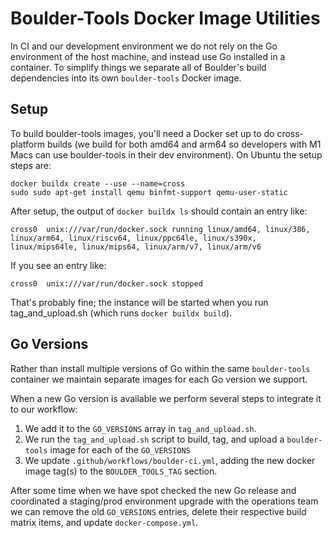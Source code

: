# Boulder-Tools Docker Image Utilities

In CI and our development environment we do not rely on the Go environment of
the host machine, and instead use Go installed in a container. To simplify
things we separate all of Boulder's build dependencies into its own
`boulder-tools` Docker image.

## Setup

To build boulder-tools images, you'll need a Docker set up to do cross-platform
builds (we build for both amd64 and arm64 so developers with M1 Macs can use
boulder-tools in their dev environment). On Ubuntu the setup steps are:

```
docker buildx create --use --name=cross
sudo sudo apt-get install qemu binfmt-support qemu-user-static
```

After setup, the output of `docker buildx ls` should contain an entry like:

```
cross0  unix:///var/run/docker.sock running linux/amd64, linux/386, linux/arm64, linux/riscv64, linux/ppc64le, linux/s390x, linux/mips64le, linux/mips64, linux/arm/v7, linux/arm/v6
```

If you see an entry like:

```
cross0  unix:///var/run/docker.sock stopped
```

That's probably fine; the instance will be started when you run
tag_and_upload.sh (which runs `docker buildx build`).

## Go Versions

Rather than install multiple versions of Go within the same `boulder-tools`
container we maintain separate images for each Go version we support.

When a new Go version is available we perform several steps to integrate it
to our workflow:

1. We add it to the `GO_VERSIONS` array in `tag_and_upload.sh`.
2. We run the `tag_and_upload.sh` script to build, tag, and upload
   a `boulder-tools` image for each of the `GO_VERSIONS`
3. We update `.github/workflows/boulder-ci.yml`, adding the new docker image tag(s)
   to the `BOULDER_TOOLS_TAG` section.

After some time when we have spot checked the new Go release and coordinated
a staging/prod environment upgrade with the operations team we can remove the
old `GO_VERSIONS` entries, delete their respective build matrix items, and update
`docker-compose.yml`.
